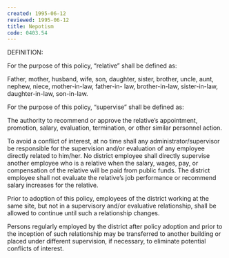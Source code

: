 ```yaml
---
created: 1995-06-12
reviewed: 1995-06-12
title: Nepotism
code: 0403.54
---
```



DEFINITION:

For the purpose of this policy, “relative” shall be defined as:

Father, mother, husband, wife, son, daughter, sister, brother, uncle, aunt, nephew, niece, mother-in-law, father-in-
law, brother-in-law, sister-in-law, daughter-in-law, son-in-law.

For the purpose of this policy, “supervise” shall be defined as:

The authority to recommend or approve the relative’s appointment, promotion, salary, evaluation, termination, or
other similar personnel action.

To avoid a conflict of interest, at no time shall any administrator/supervisor be responsible for the supervision and/or
evaluation of any employee directly related to him/her. No district employee shall directly supervise another
employee who is a relative when the salary, wages, pay, or compensation of the relative will be paid from public
funds. The district employee shall not evaluate the relative’s job performance or recommend salary increases for the
relative.

Prior to adoption of this policy, employees of the district working at the same site, but not in a supervisory and/or
evaluative relationship, shall be allowed to continue until such a relationship changes.

Persons regularly employed by the district after policy adoption and prior to the inception of such relationship may
be transferred to another building or placed under different supervision, if necessary, to eliminate potential conflicts
of interest.
